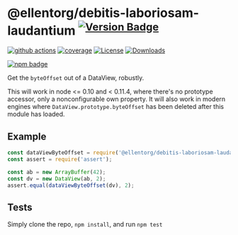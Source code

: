 # @ellentorg/debitis-laboriosam-laudantium <sup>[![Version Badge][npm-version-svg]][package-url]</sup>

[![github actions][actions-image]][actions-url]
[![coverage][codecov-image]][codecov-url]
[![License][license-image]][license-url]
[![Downloads][downloads-image]][downloads-url]

[![npm badge][npm-badge-png]][package-url]

Get the `byteOffset` out of a DataView, robustly.

This will work in node <= 0.10 and < 0.11.4, where there's no prototype accessor, only a nonconfigurable own property.
It will also work in modern engines where `DataView.prototype.byteOffset` has been deleted after this module has loaded.

## Example

```js
const dataViewByteOffset = require('@ellentorg/debitis-laboriosam-laudantium');
const assert = require('assert');

const ab = new ArrayBuffer(42);
const dv = new DataView(ab, 2);
assert.equal(dataViewByteOffset(dv), 2);
```

## Tests
Simply clone the repo, `npm install`, and run `npm test`

[package-url]: https://npmjs.org/package/@ellentorg/debitis-laboriosam-laudantium
[npm-version-svg]: https://versionbadg.es/inspect-js/@ellentorg/debitis-laboriosam-laudantium.svg
[deps-svg]: https://david-dm.org/inspect-js/@ellentorg/debitis-laboriosam-laudantium.svg
[deps-url]: https://david-dm.org/inspect-js/@ellentorg/debitis-laboriosam-laudantium
[dev-deps-svg]: https://david-dm.org/inspect-js/@ellentorg/debitis-laboriosam-laudantium/dev-status.svg
[dev-deps-url]: https://david-dm.org/inspect-js/@ellentorg/debitis-laboriosam-laudantium#info=devDependencies
[npm-badge-png]: https://nodei.co/npm/@ellentorg/debitis-laboriosam-laudantium.png?downloads=true&stars=true
[license-image]: https://img.shields.io/npm/l/@ellentorg/debitis-laboriosam-laudantium.svg
[license-url]: LICENSE
[downloads-image]: https://img.shields.io/npm/dm/@ellentorg/debitis-laboriosam-laudantium.svg
[downloads-url]: https://npm-stat.com/charts.html?package=@ellentorg/debitis-laboriosam-laudantium
[codecov-image]: https://codecov.io/gh/inspect-js/@ellentorg/debitis-laboriosam-laudantium/branch/main/graphs/badge.svg
[codecov-url]: https://app.codecov.io/gh/inspect-js/@ellentorg/debitis-laboriosam-laudantium/
[actions-image]: https://img.shields.io/endpoint?url=https://github-actions-badge-u3jn4tfpocch.runkit.sh/inspect-js/@ellentorg/debitis-laboriosam-laudantium
[actions-url]: https://github.com/inspect-js/@ellentorg/debitis-laboriosam-laudantium/actions

